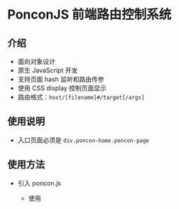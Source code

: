 # PonconJS 前端路由控制系统

## 介绍

- 面向对象设计
- 原生 JavaScript 开发
- 支持页面 hash 监听和路由传参
- 使用 CSS display 控制页面显示
- 路由格式：`host/[filename]#/target[/args]`

## 使用说明

- 入口页面必须是 `div.poncon-home.poncon-page`

## 使用方法

- 引入 poncon.js
  - 使用 <script> 标签引入
    ```html
    <script src="poncon.min.js"></script>
    ```
  - 通过 npm 引入
    ```bash
    npm install ponconjs
    import Poncon from "ponconjs"
    ```

- 注意以下代码需要在页面加载完成后执行，如 window.onload

- 实例化一个 poncon 对象

    ```js
    var poncon = new Poncon()
    ```

- 注册页面列表

    ```js
    poncon.setPageList(['home', 'about'])
    ```

- 设置页面事件

    ```js
    poncon.setPage('home', function (target, dom, args) {
        console.log(target, dom, args)
    })
    poncon.setPage('about', function (target, dom, args) {
        console.log(target, dom, args)
    })
    ```

- 启动路由系统（必须在最后执行）

    ```js
    poncon.start()
    ```

- HTML页面模板
  
    ```html
    <div class="poncon-home poncon-page">
        <!-- Your code -->
    </div>
    
    <div class="poncon-about poncon-page">
        <!-- Your code -->
    </div>
    ```

## 打包

```bash
npm run build
```

## API

- 获取当前页面标识名称

    - `getTarget` 方法：获取当前页面标识名称
